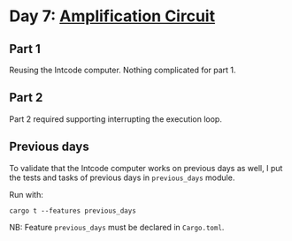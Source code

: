 # Day 7: [Amplification Circuit](https://adventofcode.com/2019/day/7)

## Part 1

Reusing the Intcode computer. Nothing complicated for part 1.

## Part 2

Part 2 required supporting interrupting the execution loop.

## Previous days

To validate that the Intcode computer works on previous days as well, I put the tests and tasks of previous days in `previous_days` module.

Run with:

    cargo t --features previous_days

NB: Feature `previous_days` must be declared in `Cargo.toml`.
